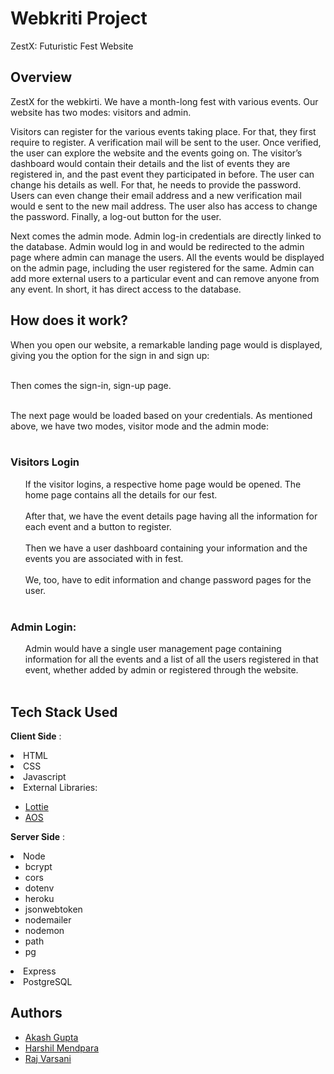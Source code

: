 # Webkriti Project

ZestX: Futuristic Fest Website

<p  style="text-align: center;">
</p>

## Overview

ZestX for the webkirti. We have a month-long fest with various events. Our website has two modes: visitors and admin.

Visitors can register for the various events taking place. For that, they first require to register. A verification mail will be sent to the user. Once verified, the user can explore the website and the events going on. The visitor’s dashboard would contain their details and the list of events they are registered in, and the past event they participated in before. The user can change his details as well. For that, he needs to provide the password. Users can even change their email address and a new verification mail would e sent to the new mail address. The user also has access to change the password. Finally, a log-out button for the user.

Next comes the admin mode. Admin log-in credentials are directly linked to the database. Admin would log in and would be redirected to the admin page where admin can manage the users. All the events would be displayed on the admin page, including the user registered for the same. Admin can add more external users to a particular event and can remove anyone from any event. In short, it has direct access to the database.

## How does it work?

When you open our website, a remarkable landing page would is displayed, giving you the option for the sign in and sign up:
<br>
<br>

Then comes the sign-in, sign-up page.
<br>
<br>

The next page would be loaded based on your credentials. As mentioned above, we have two modes, visitor mode and the admin mode:
<br>
<br>

### Visitors Login

<ul>
 If the visitor logins, a respective home page would be opened. The home page contains all the details for our fest.
<br>
<br>
After that, we have the event details page having all the information for each event and a button to register.
<br>
<br>
Then we have a user dashboard containing your information and the events you are associated with in fest.
<br>
<br>
We, too, have to edit information and change password pages for the user.
<br>
<br>
</ul>

### Admin Login:

<ul>
Admin would have a single user management page containing information for all the events and a list of all the users registered in that event, whether added by admin or registered through the website.
<br>
<br>
</ul>

## Tech Stack Used

**Client Side** :

 
<li> HTML </li>
<li> CSS</li>
 <li>Javascript</li>
<li>External Libraries:</li>
<ul>
<li> <a href="https://lottiefiles.com/">Lottie</a>
</li>
<li><a href="https://michalsnik.github.io/aos/">AOS</a>
</li>
</ul>


**Server Side** :

<li> Node 
<ul>
<li>bcrypt</li>
<li>cors</li>
<li>dotenv</li>
<li>heroku</li>
<li>jsonwebtoken</li>
<li>nodemailer</li>
<li>nodemon</li>
<li>path</li>
<li>pg</li>
</ul>
</li>
<li>Express </li>
<li>PostgreSQL</li>


## Authors

- [Akash Gupta](https://github.com/akashgupta1909)
- [Harshil Mendpara](https://github.com/HarshilMendpara)
- [Raj Varsani](https://github.com/RajVarsani)

